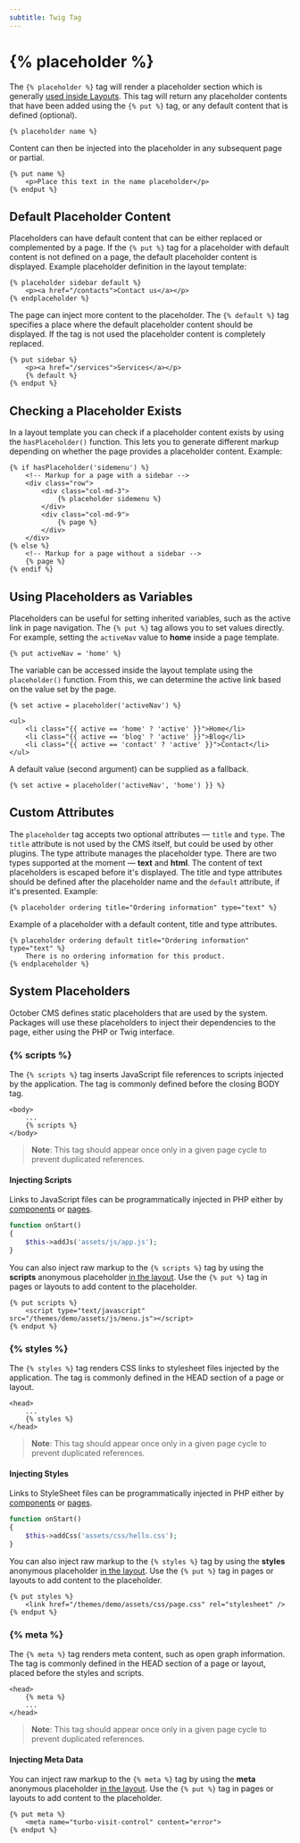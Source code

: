 ```yaml
---
subtitle: Twig Tag
---
```

# {% placeholder %}

The `{% placeholder %}` tag will render a placeholder section which is generally [used inside Layouts](../../cms/themes/layouts.md). This tag will return any placeholder contents that have been added using the `{% put %}` tag, or any default content that is defined (optional).

```twig
{% placeholder name %}
```

Content can then be injected into the placeholder in any subsequent page or partial.

```twig
{% put name %}
    <p>Place this text in the name placeholder</p>
{% endput %}
```

## Default Placeholder Content

Placeholders can have default content that can be either replaced or complemented by a page. If the `{% put %}` tag for a placeholder with default content is not defined on a page, the default placeholder content is displayed. Example placeholder definition in the layout template:

```twig
{% placeholder sidebar default %}
    <p><a href="/contacts">Contact us</a></p>
{% endplaceholder %}
```

The page can inject more content to the placeholder. The `{% default %}` tag specifies a place where the default placeholder content should be displayed. If the tag is not used the placeholder content is completely replaced.

```twig
{% put sidebar %}
    <p><a href="/services">Services</a></p>
    {% default %}
{% endput %}
```

## Checking a Placeholder Exists

In a layout template you can check if a placeholder content exists by using the `hasPlaceholder()` function. This lets you to generate different markup depending on whether the page provides a placeholder content. Example:

```twig
{% if hasPlaceholder('sidemenu') %}
    <!-- Markup for a page with a sidebar -->
    <div class="row">
        <div class="col-md-3">
            {% placeholder sidemenu %}
        </div>
        <div class="col-md-9">
            {% page %}
        </div>
    </div>
{% else %}
    <!-- Markup for a page without a sidebar -->
    {% page %}
{% endif %}
```

## Using Placeholders as Variables

Placeholders can be useful for setting inherited variables, such as the active link in page navigation. The `{% put %}` tag allows you to set values directly. For example, setting the `activeNav` value to **home** inside a page template.

```twig
{% put activeNav = 'home' %}
```

The variable can be accessed inside the layout template using the `placeholder()` function. From this, we can determine the active link based on the value set by the page.

```twig
{% set active = placeholder('activeNav') %}

<ul>
    <li class="{{ active == 'home' ? 'active' }}">Home</li>
    <li class="{{ active == 'blog' ? 'active' }}">Blog</li>
    <li class="{{ active == 'contact' ? 'active' }}">Contact</li>
</ul>
```

A default value (second argument) can be supplied as a fallback.

```twig
{% set active = placeholder('activeNav', 'home') }} %}
```

## Custom Attributes

The `placeholder` tag accepts two optional attributes &mdash; `title` and `type`. The `title` attribute is not used by the CMS itself, but could be used by other plugins. The type attribute manages the placeholder type. There are two types supported at the moment &mdash; **text** and **html**. The content of text placeholders is escaped before it's displayed. The title and type attributes should be defined after the placeholder name and the `default` attribute, if it's presented. Example:

```twig
{% placeholder ordering title="Ordering information" type="text" %}
```

Example of a placeholder with a default content, title and type attributes.

```twig
{% placeholder ordering default title="Ordering information" type="text" %}
    There is no ordering information for this product.
{% endplaceholder %}
```

## System Placeholders

October CMS defines static placeholders that are used by the system. Packages will use these placeholders to inject their dependencies to the page, either using the PHP or Twig interface.

### {% scripts %}

The `{% scripts %}` tag inserts JavaScript file references to scripts injected by the application. The tag is commonly defined before the closing BODY tag.

```twig
<body>
    ...
    {% scripts %}
</body>
```

> **Note**: This tag should appear once only in a given page cycle to prevent duplicated references.

#### Injecting Scripts

Links to JavaScript files can be programmatically injected in PHP either by [components](../../extend/cms-components.md) or [pages](../../cms/themes/pages.md).

```php
function onStart()
{
    $this->addJs('assets/js/app.js');
}
```

You can also inject raw markup to the `{% scripts %}` tag by using the **scripts** anonymous placeholder [in the layout](../../cms/themes/layouts.md). Use the `{% put %}` tag in pages or layouts to add content to the placeholder.

```twig
{% put scripts %}
    <script type="text/javascript" src="/themes/demo/assets/js/menu.js"></script>
{% endput %}
```

### {% styles %}

The `{% styles %}` tag renders CSS links to stylesheet files injected by the application. The tag is commonly defined in the HEAD section of a page or layout.

```twig
<head>
    ...
    {% styles %}
</head>
```

> **Note**: This tag should appear once only in a given page cycle to prevent duplicated references.

#### Injecting Styles

Links to StyleSheet files can be programmatically injected in PHP either by [components](../../extend/cms-components.md) or [pages](../../cms/themes/pages.md).

```php
function onStart()
{
    $this->addCss('assets/css/hello.css');
}
```

You can also inject raw markup to the `{% styles %}` tag by using the **styles** anonymous placeholder [in the layout](../../cms/themes/layouts.md). Use the `{% put %}` tag in pages or layouts to add content to the placeholder.

```twig
{% put styles %}
    <link href="/themes/demo/assets/css/page.css" rel="stylesheet" />
{% endput %}
```

### {% meta %}

The `{% meta %}` tag renders meta content, such as open graph information. The tag is commonly defined in the HEAD section of a page or layout, placed before the styles and scripts.

```twig
<head>
    {% meta %}
    ...
</head>
```

> **Note**: This tag should appear once only in a given page cycle to prevent duplicated references.

#### Injecting Meta Data

You can inject raw markup to the `{% meta %}` tag by using the **meta** anonymous placeholder [in the layout](../../cms/themes/layouts.md). Use the `{% put %}` tag in pages or layouts to add content to the placeholder.

```twig
{% put meta %}
    <meta name="turbo-visit-control" content="error">
{% endput %}
```

